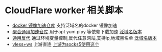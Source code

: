 # CloudFlare worker 相关脚本

- [docker 镜像加速仓库](./docker-image.js) 支持泛域名的docker 镜像加速
- [聚合通用加速仓库](./custom-common-image.js) 用于apt yum pipy 等依赖下载加速 [泛域名版本](./custom-common-image-domain.js)
- [通用反代](./reverse-proxy.js) 通过环境变量控制,反代任意网站,支持ip,地域黑名单 [泛域名版本](./reverse-proxy-domain.js)
- [vless+ws](./vless-ws.js) 上游直连 [上游为socks5使用这个](./vless-ws-socks5upstream.js) 


